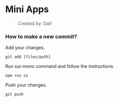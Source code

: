 # Mini Apps

> Created by: Daif

### How to make a new commit?

Add your changes.
```
git add [files/path]
```
Run sui-mono command and follow the instructions.
```
npm run co
```
Push your changes.
```
git push 
```
